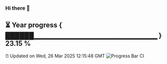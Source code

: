 ### Hi there 👋
⏳ Year progress { ██████▁▁▁▁▁▁▁▁▁▁▁▁▁▁▁▁▁▁▁▁▁▁▁▁ } 23.15 %
---
⏰ Updated on Wed, 26 Mar 2025 12:15:48 GMT
![Progress Bar CI](https://github.com/Moyi321/Moyi321/workflows/Progress%20Bar%20CI/badge.svg)
